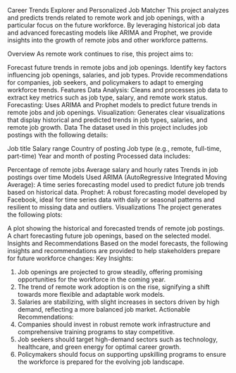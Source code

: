 Career Trends Explorer and Personalized Job Matcher
This project analyzes and predicts trends related to remote work and job openings, with a particular focus on the future workforce. By leveraging historical job data and advanced forecasting models like ARIMA and Prophet, we provide insights into the growth of remote jobs and other workforce patterns.

Overview
As remote work continues to rise, this project aims to:

Forecast future trends in remote jobs and job openings.
Identify key factors influencing job openings, salaries, and job types.
Provide recommendations for companies, job seekers, and policymakers to adapt to emerging workforce trends.
Features
Data Analysis: Cleans and processes job data to extract key metrics such as job type, salary, and remote work status.
Forecasting: Uses ARIMA and Prophet models to predict future trends in remote jobs and job openings.
Visualization: Generates clear visualizations that display historical and predicted trends in job types, salaries, and remote job growth.
Data
The dataset used in this project includes job postings with the following details:

Job title
Salary range
Country of posting
Job type (e.g., remote, full-time, part-time)
Year and month of posting
Processed data includes:

Percentage of remote jobs
Average salary and hourly rates
Trends in job postings over time
Models Used
ARIMA (AutoRegressive Integrated Moving Average): A time series forecasting model used to predict future job trends based on historical data.
Prophet: A robust forecasting model developed by Facebook, ideal for time series data with daily or seasonal patterns and resilient to missing data and outliers.
Visualizations
The project generates the following plots:

A plot showing the historical and forecasted trends of remote job postings.
A chart forecasting future job openings, based on the selected model.
Insights and Recommendations
Based on the model forecasts, the following insights and recommendations are provided to help stakeholders prepare for future workforce changes:
Key Insights:
1. Job openings are projected to grow steadily, offering promising opportunities for the workforce in the coming year.
2. The trend of remote work adoption is on the rise, signifying a shift towards more flexible and adaptable work models.
3. Salaries are stabilizing, with slight increases in sectors driven by high demand, reflecting a more balanced job market.
Actionable Recommendations:
1. Companies should invest in robust remote work infrastructure and comprehensive training programs to stay competitive.
2. Job seekers should target high-demand sectors such as technology, healthcare, and green energy for optimal career growth.
3. Policymakers should focus on supporting upskilling programs to ensure the workforce is prepared for the evolving job landscape.
